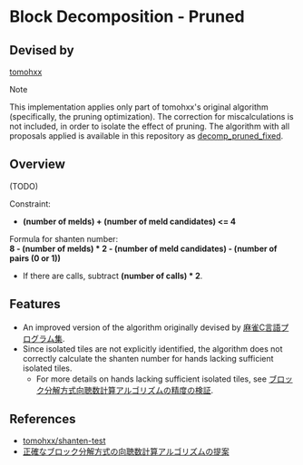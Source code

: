 # Block Decomposition - Pruned

## Devised by

[tomohxx](https://github.com/tomohxx)

> [!NOTE]
> This implementation applies only part of tomohxx's original algorithm (specifically, the pruning optimization). The correction for miscalculations is not included, in order to isolate the effect of pruning.
> The algorithm with all proposals applied is available in this repository as [decomp_pruned_fixed](decomp_pruned_fixed).

## Overview

(TODO)

Constraint:

- **(number of melds) + (number of meld candidates) <= 4**

Formula for shanten number:  
**8 - (number of melds) * 2 - (number of meld candidates) - (number of pairs (0 or 1))**

- If there are calls, subtract **(number of calls) * 2**.

## Features

- An improved version of the algorithm originally devised by [麻雀C言語プログラム集](https://web.archive.org/web/20190616213620/http://cmj3.web.fc2.com/).
- Since isolated tiles are not explicitly identified, the algorithm does not correctly calculate the shanten number for hands lacking sufficient isolated tiles.
  - For more details on hands lacking sufficient isolated tiles, see [ブロック分解方式向聴数計算アルゴリズムの精度の検証](https://zenn.dev/tomohxx/articles/aecace4e3a3bc1).

## References

- [tomohxx/shanten-test](https://github.com/tomohxx/shanten-test)
- [正確なブロック分解方式の向聴数計算アルゴリズムの提案](https://zenn.dev/tomohxx/articles/16c0d807218d2a)
